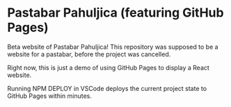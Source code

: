 # Pastabar Pahuljica (featuring GitHub Pages)
Beta website of Pastabar Pahuljica!
This repository was supposed to be a website for a pastabar, before the project was cancelled.

Right now, this is just a demo of using GitHub Pages to display a React website.

Running NPM DEPLOY in VSCode deploys the current project state to GitHub Pages within minutes.
